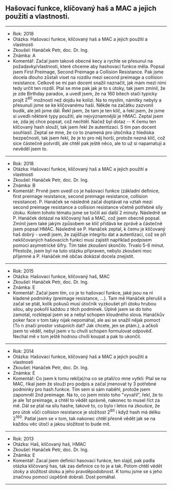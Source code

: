 ## Hašovací funkce, klíčovaný haš a MAC a jejich použití a vlastnosti.

----------------------------------------

- Rok: 2018
- Otázka: Hašovací funkce, klíčovaný haš a MAC a jejich použití a vlastnosti
- Zkoušel: Hanáček Petr, doc. Dr. Ing.
- Známka: A
- Komentář: Začal jsem takové obecné kecy a rychle se přesunul na požadavky/vlastnosti, které chceme aby hashovací funkce měla. Popsal jsem First Preimage, Second Preimage a Collision Resistance. Pak jsme docela dlouho zůstali viset na rozdílu mezi second preimage a collision resistance. Celkově se mi pan docent snažil naznačit, jak mám mezi nimi tedy určit ten rozdíl. Ptal se mne pak jak je to s útoky, tak jsem zmínil, že je zde Birthday paradox, a uvedl jsem, že na 160 bitech stačí typicky projít $2^{80}$ možností než dojdu ke kolizi. Na to myslím, námitky nebyly a přesunuli jsme se ke klíčovanému haši. Někde na začátku zazvonil budík, ale jeli jsme dál. Řekl jsem, že tam je ten klíč, a řekl jsem, že jsme si uvedli některé typy použití, ale nejvýznamnější je HMAC. Zeptal jsem se, zda jej chce popsat, což nechtěl. Načež byl dotaz -- K čemu ten klíčovaný hash slouží, tak jsem řekl že autentizaci. S tím pan docent souhlasil. Zeptal se mne, že co to znamená pro útočníka z hlediska bezpečnosti, tak jsem řekl, že je to pro něj horší, protože nezná klíč, což sice částečně potvrdil, ale chtěl pak ještě něco, ale to už si napamatuji a nevěděl jsem to.

----------------------------------------

- Rok: 2018
- Otázka: Hašovací funkce, klíčovaný haš a MAC a jejich použití a vlastnosti
- Zkoušel: Hanáček Petr, doc. Dr. Ing.
- Známka: B
- Komentář: Prvně jsem uvedl co je hašovací funkce (základní definice, first preimage resistance, second preimage resistance, collision resistance). P. Hanáček se následně začal doptávat na vztah mezi second preimage resistance a collision resistance včetně potřebné síly útoku. Kolem tohoto tématu jsme se točili asi další 2 minuty. Následně se P. Hanáček dotázal na klíčovaný haš a MAC, což jsem obecně popsal. Zmínil jsem také jakým způsobem se klíč přidává ke zprávě a částečně jsem popsal HMAC. Následně se P. Hanáček zeptal, k čemu je klíčovaný haš dobrý - uvedl jsem, že zajišťuje integritu dat a autentizaci, což se při neklíčovaných hašovacích funkcí musí zajistit například podpisem pomocí asymetrické šifry. Tím také zkoušení skončilo. Trvalo 5-6 minut. Přestože, jsem byl na tuto otázku připraven, nebylo zkoušení moc příjemné a P. Hanáček mě občas dokázal docela znejistit.

----------------------------------------

- Rok: 2015
- Otázka: Hašovací funkce, klíčovaný haš, MAC
- Zkoušel: Hanáček Petr, doc. Dr. Ing.
- Známka: E
- Komentář: Začal jsem tím, co je to hašovací funkce, jaké jsou na ní kladené podmínky (preimage resistance, ...). Tam mě Hanáček přerušil a začal se ptát, kolik pokusů musí útočník vyzkoušet při útoku hrubou silou, aby pokořil každou z těch podmínek. Úplně jsem se do toho zamotal, rozklepal jsem se a nebyl schopen kloudného slova. Hanáčkův poker face v tom taky nijak nepomáhal, ale asi se snažil nějak pomoct (To n značí prostor vstupních dat? Jak chcete, jen se ptám.), a ačkoli jsem to věděl, nebyl jsem v tu chvíli schopen formulovat odpověď. Nechal mě v tom ještě hodnou chvíli koupat a pak to ukončil.

----------------------------------------

- Rok: 2014
- Otázka: Hašovací funkce, klíčovaný haš a MAC a jejich použití a vlastnosti
- Zkoušel: Hanáček Petr, doc. Dr. Ing.
- Známka: E
- Komentář: Co jsem k tomu rekl(a)/na co se ptali/co mne vytkli: Ptal se na MAC, říkal jsem že slouží pro podpis a začal jmenovat ty 3 potřebné podmínky pro hash.funkce. Tím sem si sám naběhl, protože jsem zapomněl 2nd preimage. Na to, co jsem místo toho "vyvařil", řekl, že to je ale 1st preimage, a chtěl to vědět správně, nakonec to musel říct za mě. Dál se ptal na sílu hashe, takové to, co bylo i letos na zkoušce, že pro útok vůči collision resistance je složitost $2^{80}$ i když hash má délku $2^{160}$. Patlal jsem se v tom, tak nakonec chtěl přesně vědět jak se na každou věc útočí a jakou složitost to bude mít.

----------------------------------------

- Rok: 2013
- Otázka: Haš, klíčovaný haš, HMAC
- Zkoušel: Hanáček Petr, doc. Dr. Ing.
- Známka: E
- Komentář: Zacal jsem definici hasovaci funkce, ten slajd, pak padla otázka klíčovaný has, tak zas definice co to je a tak. Potom chtěl vědět útoky a složitost útoku a jeho pravděpodobnost. K tomu jsme se s jeho značnou pomocí úspěšně dobrali. Dost pomáhal.

----------------------------------------
